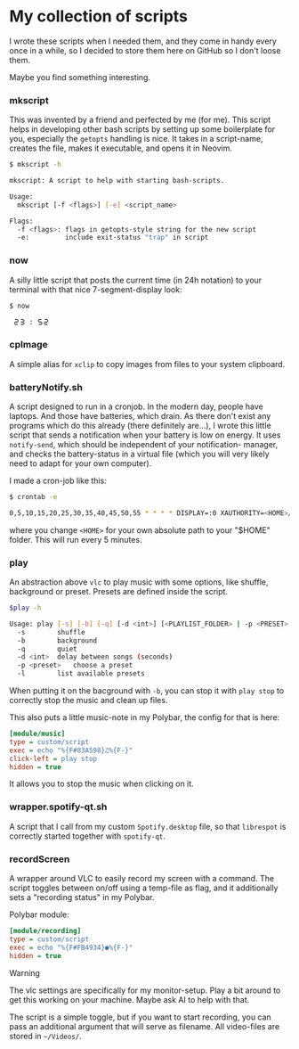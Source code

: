 # My collection of scripts
I wrote these scripts when I needed them, and they come in handy every once in
a while, so I decided to store them here on GitHub so I don't loose them.

Maybe you find something interesting.



### mkscript
This was invented by a friend and perfected by me (for me).
This script helps in developing other bash scripts by setting up some
boilerplate for you, especially the `getopts` handling is nice.
It takes in a script-name, creates the file, makes it executable, and opens it
in Neovim.
```sh
$ mkscript -h

mkscript: A script to help with starting bash-scripts.

Usage:
  mkscript [-f <flags>] [-e] <script_name>

Flags:
  -f <flags>: flags in getopts-style string for the new script
  -e:         include exit-status "trap" in script
```


### now
A silly little script that posts the current time (in 24h notation) to your
terminal with that nice 7-segment-display look:
```sh
$ now

 🯲🯳 : 🯵🯲
```


### cpImage
A simple alias for `xclip` to copy images from files to your system clipboard.


### batteryNotify.sh
A script designed to run in a cronjob. In the modern day, people have laptops.
And those have batteries, which drain. As there don't exist any programs which
do this already (there definitely are...), I wrote this little script that sends
a notification when your battery is low on energy.
It uses `notify-send`, which should be independent of your notification-
manager, and checks the battery-status in a virtual file (which you will very
likely need to adapt for your own computer).

I made a cron-job like this:
```sh
$ crontab -e

0,5,10,15,20,25,30,35,40,45,50,55 * * * * DISPLAY=:0 XAUTHORITY=<HOME>/.Xauthority bash <HOME>/.local/bin/own_scripts/battery_notify.sh

```
where you change `<HOME>` for your own absolute path to your "$HOME" folder.
This will run every 5 minutes.


### play
An abstraction above `vlc` to play music with some options, like shuffle,
background or preset.
Presets are defined inside the script.
```sh
$play -h

Usage: play [-s] [-b] [-q] [-d <int>] [<PLAYLIST_FOLDER> | -p <PRESET> | -l | STOP]
  -s		shuffle
  -b		background
  -q		quiet
  -d <int>	delay between songs (seconds)
  -p <preset>	choose a preset
  -l		list available presets
```

When putting it on the bacground with `-b`, you can stop it with `play stop` to
correctly stop the music and clean up files.

This also puts a little music-note in my Polybar, the config for that is here:
```ini
[module/music]
type = custom/script
exec = echo "%{F#83A598}♫%{F-}"
click-left = play stop
hidden = true
```
It allows you to stop the music when clicking on it.


### wrapper.spotify-qt.sh
A script that I call from my custom `Spotify.desktop` file, so that `librespot`
is correctly started together with `spotify-qt`.


### recordScreen
A wrapper around VLC to easily record my screen with a command. The script
toggles between on/off using a temp-file as flag, and it additionally sets a
"recording status" in my Polybar.

Polybar module:
```ini
[module/recording]
type = custom/script
exec = echo "%{F#FB4934}●%{F-}"
hidden = true
```

> [!WARNING]
> The vlc settings are specifically for my monitor-setup. Play a bit around to
> get this working on your machine. Maybe ask AI to help with that.

The script is a simple toggle, but if you want to start recording, you can pass
an additional argument that will serve as filename.
All video-files are stored in `~/Videos/`.
